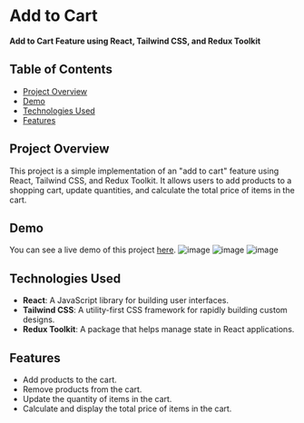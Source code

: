 # Add to Cart

**Add to Cart Feature using React, Tailwind CSS, and Redux Toolkit**

## Table of Contents

- [Project Overview](#project-overview)
- [Demo](#demo)
- [Technologies Used](#technologies-used)
- [Features](#features)


## Project Overview

This project is a simple implementation of an "add to cart" feature using React, Tailwind CSS, and Redux Toolkit. It allows users to add products to a shopping cart, update quantities, and calculate the total price of items in the cart.

## Demo

You can see a live demo of this project [here](https://add-to-cart-2023.netlify.app/).
![image](https://github.com/anandkishorgupta/Add-to-Cart-using-redux-toolKit/assets/85511831/9e1d57be-ec22-4a1e-a054-2437b39912e4)
![image](https://github.com/anandkishorgupta/Add-to-Cart-using-redux-toolKit/assets/85511831/fed88fbc-7c84-4c3e-8b49-2718a37a9131)
![image](https://github.com/anandkishorgupta/Add-to-Cart-using-redux-toolKit/assets/85511831/9e0beb0f-9c36-4f95-8740-bc6d4d7103f3)


## Technologies Used

- **React**: A JavaScript library for building user interfaces.
- **Tailwind CSS**: A utility-first CSS framework for rapidly building custom designs.
- **Redux Toolkit**: A package that helps manage state in React applications.

## Features

- Add products to the cart.
- Remove products from the cart.
- Update the quantity of items in the cart.
- Calculate and display the total price of items in the cart.


